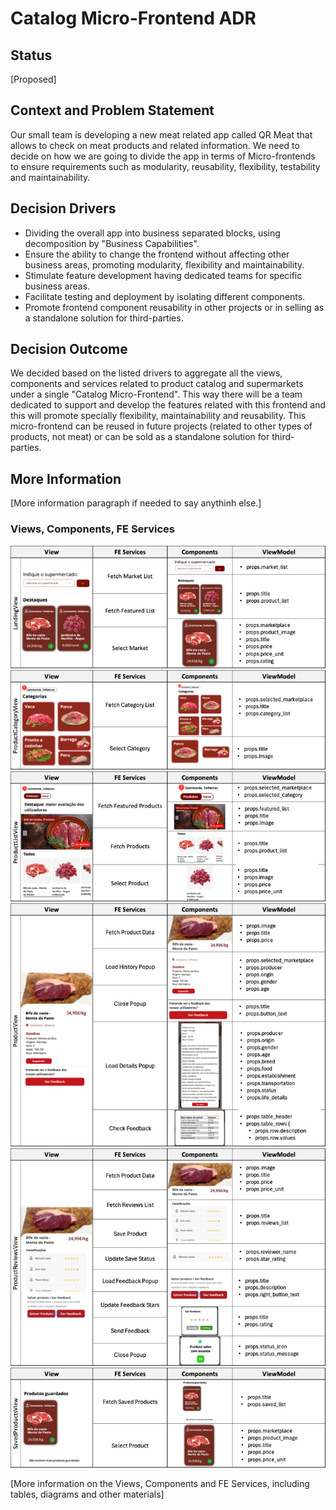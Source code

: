 # Catalog Micro-Frontend ADR

## Status

[Proposed]

## Context and Problem Statement

Our small team is developing a new meat related app called QR Meat that allows to check on meat products and related information. We need to decide on how we are going to divide the app in terms of Micro-frontends to ensure requirements such as modularity, reusability, flexibility, testability and maintainability.

## Decision Drivers

- Dividing the overall app into business separated blocks, using decomposition by "Business Capabilities".
- Ensure the ability to change the frontend without affecting other business areas, promoting modularity, flexibility and maintainability.
- Stimulate feature development having dedicated teams for specific business areas.
- Facilitate testing and deployment by isolating different components.
- Promote frontend component reusability in other projects or in selling as a standalone solution for third-parties.

## Decision Outcome

We decided based on the listed drivers to aggregate all the views, components and services related to product catalog and supermarkets under a single "Catalog Micro-Frontend". This way there will be a team dedicated to support and develop the features related with this frontend and this will promote specially flexibility, maintainability and reusability. This micro-frontend  can be reused in future projects (related to other types of products, not meat) or can be sold as a standalone solution for third-parties.

## More Information

[More information paragraph if needed to say anythinh else.]

### Views, Components, FE Services


<img src="./assets/LandingViewR.png" alt="LandingView" />
<img src="./assets/ProductCategoryViewR.png" alt="ProductCategoryView" />
<img src="./assets/ProductListViewR.png" alt="ProductListView" />
<img src="./assets/ProductViewR.png" alt="ProductView" />
<img src="./assets/ProductReviewsViewR.png" alt="ProductReviewsView" />
<img src="./assets/SavedProductsViewR.png" alt="SavedProductsView" />

[More information on the Views, Components and FE Services, including tables, diagrams and other materials]








